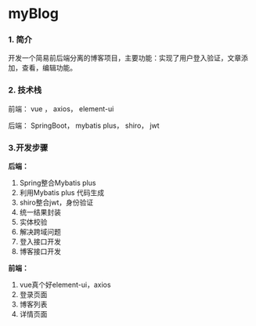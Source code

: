 # myBlog

### 1. 简介

开发一个简易前后端分离的博客项目，主要功能：实现了用户登入验证，文章添加，查看，编辑功能。



### 2. 技术栈

前端： vue  ， axios， element-ui

后端： SpringBoot， mybatis plus， shiro， jwt



### 3.开发步骤

**后端：** 

1. Spring整合Mybatis plus
2. 利用Mybatis plus 代码生成
3. shiro整合jwt，身份验证
4. 统一结果封装
5. 实体校验
6. 解决跨域问题
7. 登入接口开发
8. 博客接口开发

**前端：**

1. vue真个好element-ui，axios
2. 登录页面
3. 博客列表
4. 详情页面



